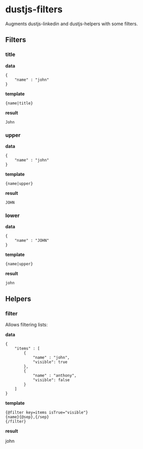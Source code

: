 # dustjs-filters

Augments dustjs-linkedin and dustjs-helpers with some filters.

## Filters

### title

**data**
	
	{
		"name" : "john"
	}
	
	
**template**	

	{name|title}

**result**

	John
	
### upper

**data**
	
	{
		"name" : "john"
	}
	
	
**template**	

	{name|upper}

**result**

	JOHN
	
### lower

**data**
	
	{
		"name" : "JOHN"
	}
	
	
**template**	

	{name|upper}

**result**

	john

## Helpers


### filter

Allows filtering lists:

**data**
	
	{
		"items" : [
			{
				"name" : "john",
				"visible": true
			},
			{
				"name" : "anthony",
				"visible": false
			}	
		]
	}
	
	
**template**	

	{@filter key=items isTrue="visible"}
	{name}{@sep},{/sep}
	{/filter}

**result**

john
	




